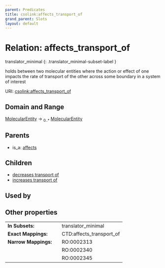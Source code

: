 ```yaml
---
parent: Predicates
title: csolink:affects_transport_of
grand_parent: Slots
layout: default
---
```


# Relation: affects_transport_of

translator_minimal
{: .translator_minimal-subset-label }


holds between two molecular entities where the action or effect of one impacts the rate of transport of the other across some boundary in a system of interest

URI: [csolink:affects_transport_of](https://w3id.org/csolink/vocab/affects_transport_of)

## Domain and Range

[MolecularEntity](MolecularEntity.md) ->  <sub>0..*</sub> [MolecularEntity](MolecularEntity.md)

## Parents

 *  is_a: [affects](affects.md)

## Children

 *  [decreases transport of](decreases_transport_of.md)
 *  [increases transport of](increases_transport_of.md)

## Used by


## Other properties

|  |  |  |
| --- | --- | --- |
| **In Subsets:** | | translator_minimal |
| **Exact Mappings:** | | CTD:affects_transport_of |
| **Narrow Mappings:** | | RO:0002313 |
|  | | RO:0002340 |
|  | | RO:0002345 |

